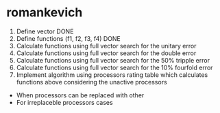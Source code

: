 # romankevich
1. Define vector DONE
2. Define functions (f1, f2, f3, f4) DONE
3. Calculate functions using full vector search for the unitary error
4. Calculate functions using full vector search for the double error
5. Calculate functions using full vector search for the 50% tripple error
6. Calculate functions using full vector search for the 10% fourfold error
7. Implement algorithm using processors rating table which calculates functions above considering the unactive processors
  - When processors can be replaced with other
 - For irreplaceble processors cases 